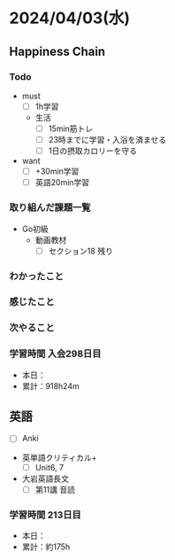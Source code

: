 # 2024/04/03(水)

## Happiness Chain

### Todo

- must
  - [ ] 1h学習
  - 生活
    - [ ] 15min筋トレ
    - [ ] 23時までに学習・入浴を済ませる
    - [ ] 1日の摂取カロリーを守る
- want
  - [ ] +30min学習
  - [ ] 英語20min学習

### 取り組んだ課題一覧

- Go初級
  - 動画教材
    - [ ] セクション18 残り

### わかったこと

### 感じたこと

### 次やること

### 学習時間 入会298日目

- 本日：
- 累計：918h24m

## 英語

- [ ] Anki
- 英単語クリティカル+
  - [ ] Unit6, 7
- 大岩英語長文
  - [ ] 第11講 音読

### 学習時間 213日目

- 本日：
- 累計：約175h
